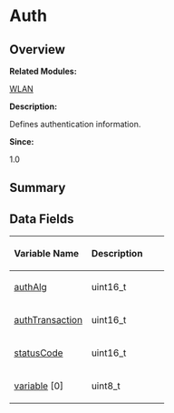 # Auth<a name="EN-US_TOPIC_0000001054799589"></a>

## **Overview**<a name="section1502391875093529"></a>

**Related Modules:**

[WLAN](wlan.md)

**Description:**

Defines authentication information. 

**Since:**

1.0

## **Summary**<a name="section304232175093529"></a>

## Data Fields<a name="pub-attribs"></a>

<a name="table950310891093529"></a>
<table><thead align="left"><tr id="row614014230093529"><th class="cellrowborder" valign="top" width="50%" id="mcps1.1.3.1.1"><p id="p1955531806093529"><a name="p1955531806093529"></a><a name="p1955531806093529"></a>Variable Name</p>
</th>
<th class="cellrowborder" valign="top" width="50%" id="mcps1.1.3.1.2"><p id="p1005460197093529"><a name="p1005460197093529"></a><a name="p1005460197093529"></a>Description</p>
</th>
</tr>
</thead>
<tbody><tr id="row891074643093529"><td class="cellrowborder" valign="top" width="50%" headers="mcps1.1.3.1.1 "><p id="p558864974093529"><a name="p558864974093529"></a><a name="p558864974093529"></a><a href="wlan.md#gafe2c9439abca834df69dba0aa57a6d5f">authAlg</a></p>
</td>
<td class="cellrowborder" valign="top" width="50%" headers="mcps1.1.3.1.2 "><p id="p1912234872093529"><a name="p1912234872093529"></a><a name="p1912234872093529"></a>uint16_t </p>
</td>
</tr>
<tr id="row1456992162093529"><td class="cellrowborder" valign="top" width="50%" headers="mcps1.1.3.1.1 "><p id="p140004338093529"><a name="p140004338093529"></a><a name="p140004338093529"></a><a href="wlan.md#gad8e67419612ed5fea439e74efb16d4c4">authTransaction</a></p>
</td>
<td class="cellrowborder" valign="top" width="50%" headers="mcps1.1.3.1.2 "><p id="p2026279287093529"><a name="p2026279287093529"></a><a name="p2026279287093529"></a>uint16_t </p>
</td>
</tr>
<tr id="row192261730093529"><td class="cellrowborder" valign="top" width="50%" headers="mcps1.1.3.1.1 "><p id="p793749383093529"><a name="p793749383093529"></a><a name="p793749383093529"></a><a href="wlan.md#gaf37ac11db8228fec9975121b199311f7">statusCode</a></p>
</td>
<td class="cellrowborder" valign="top" width="50%" headers="mcps1.1.3.1.2 "><p id="p464785350093529"><a name="p464785350093529"></a><a name="p464785350093529"></a>uint16_t </p>
</td>
</tr>
<tr id="row940296299093529"><td class="cellrowborder" valign="top" width="50%" headers="mcps1.1.3.1.1 "><p id="p1700686256093529"><a name="p1700686256093529"></a><a name="p1700686256093529"></a><a href="wlan.md#ga114bed8793f4e32fba36ca20c9ac10d8">variable</a> [0]</p>
</td>
<td class="cellrowborder" valign="top" width="50%" headers="mcps1.1.3.1.2 "><p id="p498912394093529"><a name="p498912394093529"></a><a name="p498912394093529"></a>uint8_t </p>
</td>
</tr>
</tbody>
</table>

